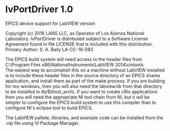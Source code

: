 # lvPortDriver 1.0
EPICS device support for LabVIEW version

Copyright (c) 2016 LANS LLC, as Operator of
 Los Alamos National Laboratory.
 lvPortDriver is distributed subject to a Software License Agreement found
 in file LICENSE that is included with this distribution.
Primary Author: S. A. Baily
LA-CC-16-083

The EPICS build system will need access to the header files from
C:\Program Files x86\NationalInstruments\LabVIEW 2014\cintools\
The easiest way to accomplish this on a machine without LabVIEW installed is to
include these header files in the source directory of an EPICS shares application,
and install them as part of the make process.
If you are building for ms-windows, then you will also need the labview.lib from that
directory to be installed in lib/$(host_arch).
If you want to create cRIo applications then you will need the appropriate NI tool chain
from NI, but it will be simpler to configure the EPICS build system to use this compiler
than to configure NI's eclipse tool to build EPICS.

The LabVIEW pallete, libraries, and example code can be installed from the .vip file
using VI Package Manager.
